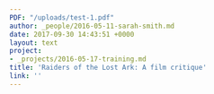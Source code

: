 ```yaml
---
PDF: "/uploads/test-1.pdf"
author: _people/2016-05-11-sarah-smith.md
date: 2017-09-30 14:43:51 +0000
layout: text
project:
- _projects/2016-05-17-training.md
title: 'Raiders of the Lost Ark: A film critique'
link: ''
---
```

